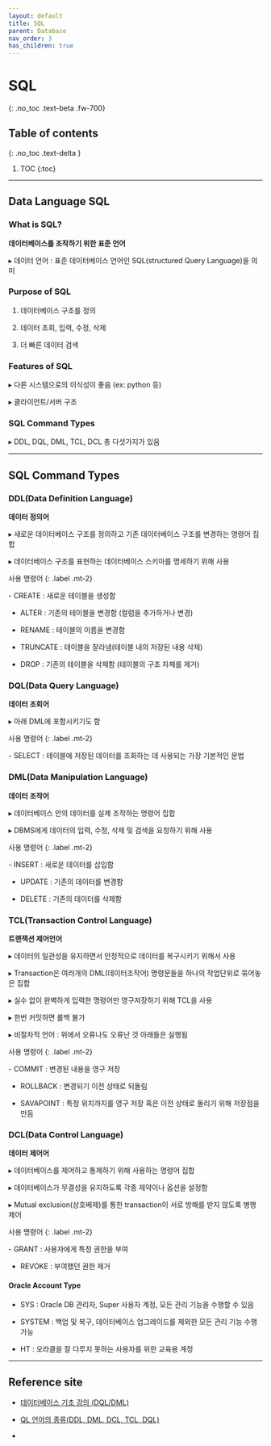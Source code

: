 ```yaml
---
layout: default
title: SQL
parent: Database
nav_order: 3
has_children: true
---
```


# SQL 
{: .no_toc .text-beta .fw-700}

## Table of contents
{: .no_toc .text-delta }

1. TOC
{:toc}

---

## Data Language SQL

### What is SQL?

**데이터베이스를 조작하기 위한 표준 언어**

&#9656; 데이터 언어 : 표준 데이터베이스 언어인 SQL(structured Query Language)을 의미

### Purpose of SQL

1. 데이터베이스 구조를 정의

2. 데이터 조회, 입력, 수정, 삭제

3. 더 빠른 데이터 검색

### Features of SQL

&#9656; 다른 시스템으로의 이식성이 좋음 (ex: python 등)

&#9656; 클라이언트/서버 구조

### SQL Command Types

&#9656; DDL, DQL, DML, TCL, DCL 총 다섯가지가 있음

---

## SQL Command Types

### DDL(Data Definition Language) 

**데이터 정의어**

&#9656; 새로운 데이터베이스 구조를 정의하고 기존 데이터베이스 구조를 변경하는 명령어 집합

&#9656; 데이터베이스 구조를 표현하는 데이터베이스 스키마를 명세하기 위해 사용

사용 명령어
{: .label .mt-2}
<div class="code-example" markdown="1">
- CREATE : 새로운 테이블을 생성함

- ALTER : 기존의 테이블을 변경함 (컬럼을 추가하거나 변경)

- RENAME : 테이블의 이름을 변경함

- TRUNCATE : 테이블을 잘라냄(테이블 내의 저장된 내용 삭제)

- DROP : 기존의 테이블을 삭제함 (테이블의 구조 자체를 제거)
</div>

### DQL(Data Query Language)

**데이터 조회어**

&#9656; 아래 DML에 포함시키기도 함

사용 명령어
{: .label .mt-2}
<div class="code-example" markdown="1">
- SELECT : 테이블에 저장된 데이터를 조회하는 데 사용되는 가장 기본적인 문법
</div>

### DML(Data Manipulation Language)

**데이터 조작어**

&#9656; 데이터베이스 안의 데이터를 실제 조작하는 명령어 집합

&#9656; DBMS에게 데이터의 입력, 수정, 삭제 및 검색을 요청하기 위해 사용

사용 명령어
{: .label .mt-2}
<div class="code-example" markdown="1">
- INSERT : 새로운 데이터를 삽입함

- UPDATE : 기존의 데이터를 변경함

- DELETE : 기존의 데이터를 삭제함 
</div>

### TCL(Transaction Control Language)

**트랜잭션 제어언어**

&#9656; 데이터의 일관성을 유지하면서 안정적으로 데이터를 복구시키기 위해서 사용

&#9656; Transaction은 여러개의 DML(데이터조작어) 명령문들을 하나의 작업단위로 묶어놓은 집합

&#9656; 실수 없이 완벽하게 입력한 명령어만 영구저장하기 위해 TCL을 사용

&#9656; 한번 커밋하면 롤백 불가

&#9656; 비절차적 언어 : 위에서 오류나도 오류난 것 아래들은 실행됨

사용 명령어
{: .label .mt-2}
<div class="code-example" markdown="1">
- COMMIT : 변경된 내용을 영구 저장

- ROLLBACK : 변경되기 이전 상태로 되돌림

- SAVAPOINT : 특정 위치까지를 영구 저장 혹은 이전 상태로 돌리기 위해 저장점을 만듬
</div>

### DCL(Data Control Language)

**데이터 제어어**

&#9656; 데이터베이스를 제어하고 통제하기 위해 사용하는 명령어 집합

&#9656; 데이터베이스가 무결성을 유지하도록 각종 제약이나 옵션을 설정함

&#9656; Mutual exclusion(상호배제)를 통한 transaction이 서로 방해를 받지 않도록 병행 제어

사용 명령어
{: .label .mt-2}
<div class="code-example" markdown="1">
- GRANT : 사용자에게 특정 권한을 부여

- REVOKE : 부여했던 권한 제거
</div>

#### Oracle Account Type

* SYS : Oracle DB 관리자, Super 사용자 계정, 모든 관리 기능을 수행할 수 있음

* SYSTEM : 백업 및 복구, 데이터베이스 업그레이드를 제외한 모든 관리 기능 수행 가능

* HT : 오라클을 잘 다루지 못하는 사용자를 위한 교육용 계정

---

## Reference site

* [데이터베이스 기초 강의 (DQL/DML)](https://nackwon.tistory.com/95?category=796152)

* [QL 언어의 종류(DDL, DML, DCL, TCL, DQL)](https://m.blog.naver.com/PostView.naver?blogId=liccorob&logNo=10152844072&proxyReferer=https:%2F%2Fwww.google.com%2F)

* [](https://webstudynote.tistory.com/46)